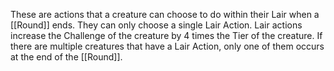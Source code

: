 These are actions that a creature can choose to do within their Lair when a [[Round]] ends. They can only choose a single Lair Action. Lair actions increase the Challenge of the creature by 4 times the Tier of the creature. If there are multiple creatures that have a Lair Action, only one of them occurs at the end of the [[Round]].